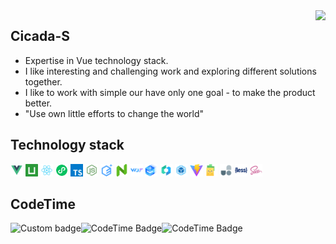 <img align="right" src="https://count.getloli.com/get/@:Cicada-S?theme=rule34">

## Cicada-S

- Expertise in Vue technology stack.
- I like interesting and challenging work and exploring different solutions together.
- I like to work with simple our have only one goal - to make the product better.
- "Use own little efforts to change the world"
<!-- - Blog: <a href="https://juejin.cn/user/1957564072600392/posts"><code><img height="20" src="./images/juejin.svg"></code></a><a href="https://blog.csdn.net/South_ink?type=blog"><code><img height="20" src="./images/csdn.svg"></code></a> -->

## Technology stack

<a href="https://v3.cn.vuejs.org"><code><img height="20" src="./images/Vue.svg"></code></a>
<a href="https://uniapp.dcloud.net.cn"><code><img height="20" src="./images/uniapp.svg"></code></a>
<a href="https://zh-hans.react.dev/"><code><img height="20" src="./images/React.svg"></code></a>
<a href="https://developers.weixin.qq.com/miniprogram/dev/framework/"><code><img height="20" src="./images/xcx.svg"></code></a>
<a href="https://www.tslang.cn"><code><img height="20" src="./images/typescript.svg"></code></a>
<a href="https://nodejs.cn"><code><img height="20" src="./images/Node.js.svg"></code></a>
<a href="https://element-plus.org/zh-CN"><code><img height="20" src="./images/elementplus.svg"></code></a>
<a href="https://www.naiveui.com/zh-CN"><code><img height="20" src="./images/naiveui.svg"></code></a>
<a href="https://wot-design-uni.netlify.app/"><code><img height="20" src="./images/WotDesignUni.png"></code></a>
<a href="https://uview-plus.jiangruyi.com/"><code><img height="20" src="./images/uviewPlus.png"></code></a>
<a href="https://vant.pro/vant/#/zh-CN"><code><img height="20" src="./images/vant.svg"></code></a>
<a href="https://webpack.js.org"><code><img height="20" src="./images/webpack.svg"></code></a>
<a href="https://cn.vitejs.dev"><code><img height="20" src="./images/vite.png"></code></a>
<a href="https://pinia.vuejs.org/zh"><code><img height="20" src="./images/pinia.svg"></code></a>
<a href="https://unocss.jiangruyi.com/"><code><img height="20" src="./images/unocss.svg"></code></a>
<a href="http://lesscss.cn"><code><img height="20" src="./images/less.svg"></code></a>
<a href="https://sass-lang.com"><code><img height="20" src="./images/Sass.svg"></code></a>

## CodeTime

<img height="22px" href="https://codetime.dev" alt="Custom badge" src="https://img.shields.io/endpoint?style=flat&url=https%3A%2F%2Fapi.codetime.dev%2Fshield%3Fid%3D5487%26project%3D%26in%3D31536000000"><img height="22px" href="https://codetime.dev" alt="CodeTime Badge" src="https://img.shields.io/endpoint?style=flat&color=007ec6&url=https%3A%2F%2Fapi.codetime.dev%2Fshield%3Fid%3D5487%26project%3D%26in=604800000"><img height="22px" href="https://codetime.dev" alt="CodeTime Badge" src="https://img.shields.io/endpoint?style=flat&color=007ec6&url=https%3A%2F%2Fapi.codetime.dev%2Fshield%3Fid%3D5487%26project%3D%26in=86400000">

<!-- ## Github Activity -->

<!-- <img height="150px" src="https://github-readme-stats.vercel.app/api?username=Cicada-S&show_icons=true&theme=onedark"/><img height="150px" src="https://github-readme-stats.vercel.app/api/top-langs/?username=Cicada-S&layout=compact&langs_count=6&theme=onedark"/> -->